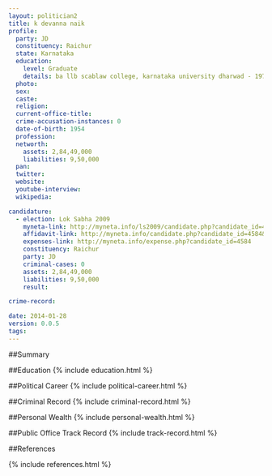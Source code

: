 ```yaml
---
layout: politician2
title: k devanna naik
profile: 
  party: JD
  constituency: Raichur
  state: Karnataka
  education: 
    level: Graduate
    details: ba llb scablaw college, karnataka university dharwad - 1979
  photo: 
  sex: 
  caste: 
  religion: 
  current-office-title: 
  crime-accusation-instances: 0
  date-of-birth: 1954
  profession: 
  networth: 
    assets: 2,84,49,000
    liabilities: 9,50,000
  pan: 
  twitter: 
  website: 
  youtube-interview: 
  wikipedia: 

candidature: 
  - election: Lok Sabha 2009
    myneta-link: http://myneta.info/ls2009/candidate.php?candidate_id=4584
    affidavit-link: http://myneta.info/candidate.php?candidate_id=4584&scan=original
    expenses-link: http://myneta.info/expense.php?candidate_id=4584
    constituency: Raichur 
    party: JD
    criminal-cases: 0
    assets: 2,84,49,000
    liabilities: 9,50,000
    result:  

crime-record: 

date: 2014-01-28
version: 0.0.5
tags: 
---
```

##Summary


##Education
{% include education.html %}


##Political Career
{% include political-career.html %}


##Criminal Record
{% include criminal-record.html %}


##Personal Wealth
{% include personal-wealth.html %}


##Public Office Track Record
{% include track-record.html %}


##References


{% include references.html %}